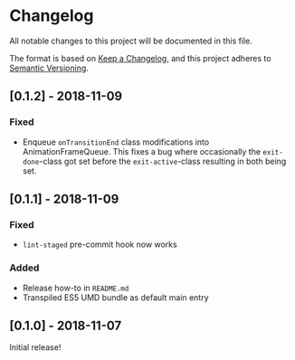 # Changelog

All notable changes to this project will be documented in this file.

The format is based on [Keep a Changelog](https://keepachangelog.com/en/1.0.0/),
and this project adheres to [Semantic Versioning](https://semver.org/spec/v2.0.0.html).

## [0.1.2] - 2018-11-09

### Fixed

-   Enqueue `onTransitionEnd` class modifications into AnimationFrameQueue. This fixes a bug where occasionally the `exit-done`-class got set before the `exit-active`-class resulting in both being set.

## [0.1.1] - 2018-11-09

### Fixed

-   `lint-staged` pre-commit hook now works

### Added

-   Release how-to in `README.md`
-   Transpiled ES5 UMD bundle as default main entry

## [0.1.0] - 2018-11-07

Initial release!
